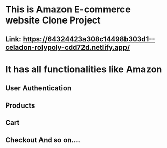 # This is Amazon E-commerce website Clone Project
## Link: https://64324423a308c14498b303d1--celadon-rolypoly-cdd72d.netlify.app/
# It has all functionalities like Amazon
## User Authentication
## Products
## Cart
## Checkout And so on....
